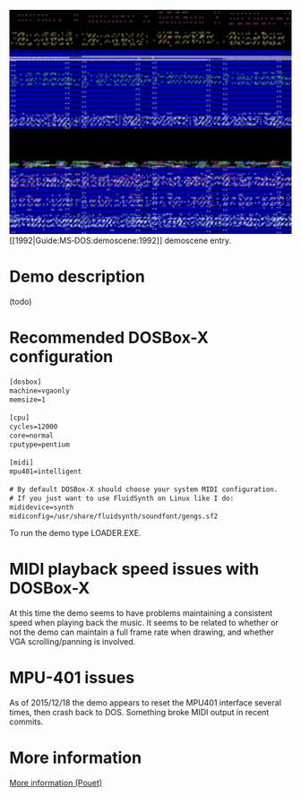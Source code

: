 <img src="images/Demoscene:Xmas-92-by-The-Phoney-Coders-(1992).gif" width="640" height="400"><br>
[[1992|Guide:MS‐DOS:demoscene:1992]] demoscene entry.

# Demo description

(todo)

# Recommended DOSBox-X configuration

    [dosbox]
    machine=vgaonly
    memsize=1
    
    [cpu]
    cycles=12000
    core=normal
    cputype=pentium
    
    [midi]
    mpu401=intelligent

    # By default DOSBox-X should choose your system MIDI configuration.
    # If you just want to use FluidSynth on Linux like I do:
    mididevice=synth
    midiconfig=/usr/share/fluidsynth/soundfont/gengs.sf2

To run the demo type LOADER.EXE.

# MIDI playback speed issues with DOSBox-X

At this time the demo seems to have problems maintaining a consistent speed when playing back the music. It seems to be related to whether or not the demo can maintain a full frame rate when drawing, and whether VGA scrolling/panning is involved.

# MPU-401 issues

As of 2015/12/18 the demo appears to reset the MPU401 interface several times, then crash back to DOS. Something broke MIDI output in recent commits.

# More information

[More information (Pouet)](http://www.pouet.net/prod.php?which=51603)

